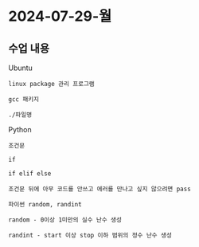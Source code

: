 # 2024-07-29-월

## 수업 내용

<p>
    Ubuntu

    linux package 관리 프로그램

    gcc 패키지

    ./파일명
</p>

<p>
    Python

    조건문

    if

    if elif else

    조건문 뒤에 아무 코드를 안쓰고 에러를 만나고 싶지 않으려면 pass

    파이썬 random, randint

    random - 0이상 1미만의 실수 난수 생성

    randint - start 이상 stop 이하 범위의 정수 난수 생성

</p>